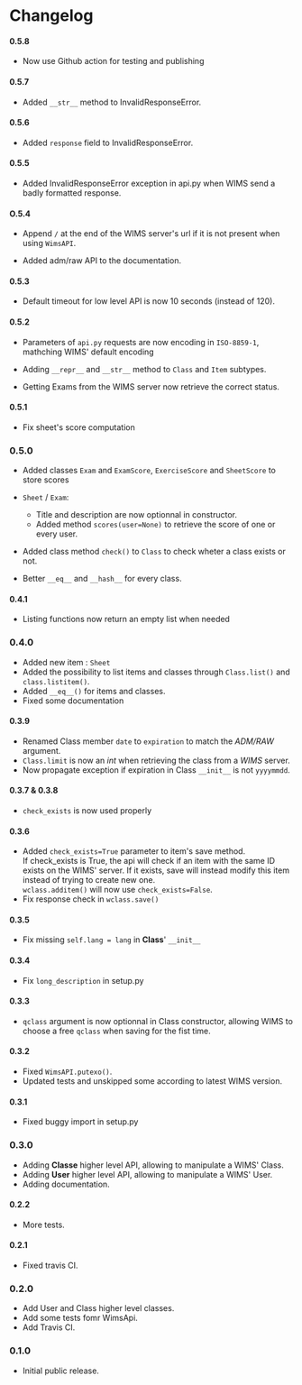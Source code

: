 # Changelog


#### 0.5.8

* Now use Github action for testing and publishing

#### 0.5.7

* Added `__str__` method to InvalidResponseError.

#### 0.5.6

* Added `response` field to InvalidResponseError.


#### 0.5.5

* Added InvalidResponseError exception in api.py when WIMS send a badly formatted response.


#### O.5.4

* Append `/` at the end of the WIMS server's url if it is not present when using
`WimsAPI`.

* Added adm/raw API to the documentation.


#### 0.5.3

* Default timeout for low level API is now 10 seconds (instead of 120).


#### 0.5.2

* Parameters of `api.py` requests are now encoding in `ISO-8859-1`, mathching WIMS'
  default encoding
  
* Adding `__repr__` and `__str__` method to `Class` and `Item` subtypes.

* Getting Exams from the WIMS server now retrieve the correct status.


#### 0.5.1

* Fix sheet's score computation


### 0.5.0

* Added classes `Exam` and `ExamScore`, `ExerciseScore` and `SheetScore`
to store scores

* `Sheet` / `Exam`:
    * Title and description are now optionnal in constructor.
    * Added method `scores(user=None)` to retrieve the score of one or every user.

* Added class method `check()` to `Class` to check wheter a class exists or not.

* Better `__eq__` and `__hash__` for every class.


#### 0.4.1

* Listing functions now return an empty list when needed


### 0.4.0

* Added new item : `Sheet`
* Added the possibility to list items and classes through `Class.list()` and
    `class.listitem()`.
* Added `__eq__()` for items and classes.
* Fixed some documentation


#### 0.3.9

* Renamed Class member `date` to `expiration` to match the *ADM/RAW* argument.
* `Class.limit` is now an *int* when retrieving the class from a *WIMS* server.
* Now propagate exception if expiration in Class `__init__` is not `yyyymmdd`.

#### 0.3.7 & 0.3.8

* `check_exists` is now used properly


#### 0.3.6

* Added `check_exists=True` parameter to item's save method.  
    If check_exists is True, the api will check if an item with the same ID
    exists on the WIMS' server. If it exists, save will instead modify this
    item instead of trying to create new one.  
    `wclass.additem()` will now use `check_exists=False`.
* Fix response check in `wclass.save()`


#### 0.3.5

* Fix missing `self.lang = lang` in **Class**' `__init__`


#### 0.3.4

* Fix `long_description` in setup.py


#### 0.3.3

* `qclass` argument is now optionnal in Class constructor,
   allowing WIMS to choose a free `qclass` when saving for
   the fist time. 


#### 0.3.2

* Fixed `WimsAPI.putexo()`.
* Updated tests and unskipped some according to latest WIMS version.


#### 0.3.1

* Fixed buggy import in setup.py


### 0.3.0

* Adding **Classe** higher level API, allowing to manipulate a WIMS' Class.
* Adding **User** higher level API, allowing to manipulate a WIMS' User.
* Adding documentation.


#### 0.2.2

* More tests.


#### 0.2.1

* Fixed travis CI.


### 0.2.0

* Add User and Class higher level classes.
* Add some tests fomr WimsApi.
* Add Travis CI.


### 0.1.0

* Initial public release.
